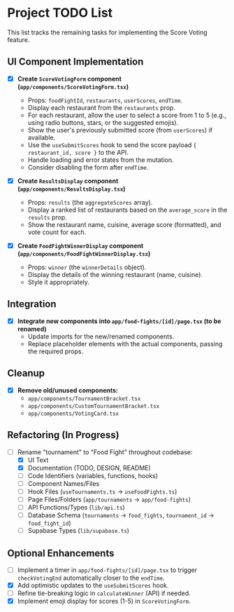 # Project TODO List

This list tracks the remaining tasks for implementing the Score Voting feature.

## UI Component Implementation

- [X] **Create `ScoreVotingForm` component (`app/components/ScoreVotingForm.tsx`)**
    - Props: `foodFightId`, `restaurants`, `userScores`, `endTime`.
    - Display each restaurant from the `restaurants` prop.
    - For each restaurant, allow the user to select a score from 1 to 5 (e.g., using radio buttons, stars, or the suggested emojis).
    - Show the user's previously submitted score (from `userScores`) if available.
    - Use the `useSubmitScores` hook to send the score payload `{ restaurant_id, score }` to the API.
    - Handle loading and error states from the mutation.
    - Consider disabling the form after `endTime`.

- [X] **Create `ResultsDisplay` component (`app/components/ResultsDisplay.tsx`)**
    - Props: `results` (the `aggregateScores` array).
    - Display a ranked list of restaurants based on the `average_score` in the `results` prop.
    - Show the restaurant name, cuisine, average score (formatted), and vote count for each.

- [X] **Create `FoodFightWinnerDisplay` component (`app/components/FoodFightWinnerDisplay.tsx`)**
    - Props: `winner` (the `winnerDetails` object).
    - Display the details of the winning restaurant (name, cuisine).
    - Style it appropriately.

## Integration

- [X] **Integrate new components into `app/food-fights/[id]/page.tsx` (to be renamed)**
    - Update imports for the new/renamed components.
    - Replace placeholder elements with the actual components, passing the required props.

## Cleanup

- [X] **Remove old/unused components:**
    - `app/components/TournamentBracket.tsx`
    - `app/components/CustomTournamentBracket.tsx`
    - `app/components/VotingCard.tsx`

## Refactoring (In Progress)

- [ ] Rename "tournament" to "Food Fight" throughout codebase:
    - [X] UI Text
    - [X] Documentation (TODO, DESIGN, README)
    - [ ] Code Identifiers (variables, functions, hooks)
    - [ ] Component Names/Files
    - [ ] Hook Files (`useTournaments.ts` -> `useFoodFights.ts`)
    - [ ] Page Files/Folders (`app/tournaments` -> `app/food-fights`)
    - [ ] API Functions/Types (`lib/api.ts`)
    - [ ] Database Schema (`tournaments` -> `food_fights`, `tournament_id` -> `food_fight_id`)
    - [ ] Supabase Types (`lib/supabase.ts`)

## Optional Enhancements

- [ ] Implement a timer in `app/food-fights/[id]/page.tsx` to trigger `checkVotingEnd` automatically closer to the `endTime`.
- [X] Add optimistic updates to the `useSubmitScores` hook.
- [ ] Refine tie-breaking logic in `calculateWinner` (API) if needed.
- [X] Implement emoji display for scores (1-5) in `ScoreVotingForm`. 